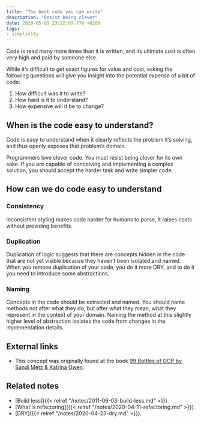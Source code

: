 ```yaml
---
title: "The best code you can write"
description: "Resist being clever"
date: 2020-05-03 23:22:09.776 +0200
tags:
- simplicity
---
```


Code is read many more times than it is written, and its ultimate cost is often very high and paid by someone else.

While it’s difficult to get exact figures for value and cost, asking the following questions will give you insight into the potential expense of a bit of code:

1. How difficult was it to write?
2. How hard is it to understand?
3. How expensive will it be to change?

## When is the code easy to understand?

Code is easy to understand when it clearly reflects the problem it’s solving, and thus openly exposes that problem’s domain.

Programmers love clever code. You must resist being clever for its own sake. If you are capable of conceiving and implementing a complex solution, you should accept the harder task and write simpler code.

## How can we do code easy to understand

### Consistency

Inconsistent styling makes code harder for humans to parse, it raises costs without providing benefits.

### Duplication

Duplication of logic suggests that there are concepts hidden in the code that are not yet visible because they haven’t been isolated and named. When you remove duplication of your code, you do it more DRY, and to do it you need to introduce some abstractions.

### Naming

Concepts in the code should be extracted and named. You should name methods not after what they do, but after what they mean, what they represent in the context of your domain. Naming the method at this slightly higher level of abstraction isolates the code from changes in the implementation details.

## External links
* This concept was originally found at the book [99 Bottles of OOP by Sandi Metz & Katrina Owen](https://www.sandimetz.com/99bottles).

## Related notes
* [Build less]({{< relref "/notes/2011-06-03-build-less.md" >}}).
* [What is refactoring]({{< relref "/notes/2020-04-11-refactoring.md" >}}).
* [DRY]({{< relref "/notes/2020-04-23-dry.md" >}}).
